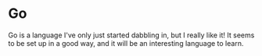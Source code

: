 # Go

Go is a language I've only just started dabbling in, but I really like it! It seems to be set up in a good way, and it will be an interesting language to learn.
